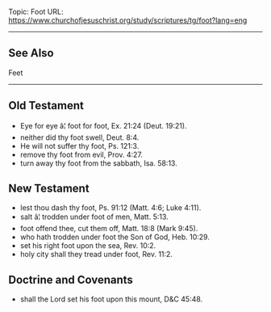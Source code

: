 Topic: Foot
URL: https://www.churchofjesuschrist.org/study/scriptures/tg/foot?lang=eng

---

## See Also

Feet

---

## Old Testament

- Eye for eye â¦ foot for foot, Ex. 21:24 (Deut. 19:21).
- neither did thy foot swell, Deut. 8:4.
- He will not suffer thy foot, Ps. 121:3.
- remove thy foot from evil, Prov. 4:27.
- turn away thy foot from the sabbath, Isa. 58:13.

## New Testament

- lest thou dash thy foot, Ps. 91:12 (Matt. 4:6; Luke 4:11).
- salt â¦ trodden under foot of men, Matt. 5:13.
- foot offend thee, cut them off, Matt. 18:8 (Mark 9:45).
- who hath trodden under foot the Son of God, Heb. 10:29.
- set his right foot upon the sea, Rev. 10:2.
- holy city shall they tread under foot, Rev. 11:2.

## Doctrine and Covenants

- shall the Lord set his foot upon this mount, D&C 45:48.

